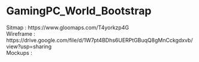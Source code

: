 <h1>GamingPC_World_Bootstrap</h1>
Sitmap : https://www.gloomaps.com/T4yorkzp4G<br>
Wireframe : https://drive.google.com/file/d/1W7pt4BDhs6UERPtGBuqQ8gMnCckgdxvb/view?usp=sharing<br>
Mockups : 
